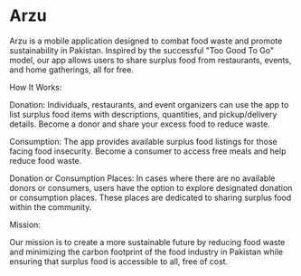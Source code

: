 # Arzu

Arzu is a mobile application designed to combat food waste and promote sustainability in Pakistan. Inspired by the successful "Too Good To Go" model, our app allows users to share surplus food from restaurants, events, and home gatherings, all for free.

How It Works:

Donation: Individuals, restaurants, and event organizers can use the app to list surplus food items with descriptions, quantities, and pickup/delivery details. Become a donor and share your excess food to reduce waste.

Consumption: The app provides available surplus food listings for those facing food insecurity. Become a consumer to access free meals and help reduce food waste.

Donation or Consumption Places: In cases where there are no available donors or consumers, users have the option to explore designated donation or consumption places. These places are dedicated to sharing surplus food within the community.

Mission:

Our mission is to create a more sustainable future by reducing food waste and minimizing the carbon footprint of the food industry in Pakistan while ensuring that surplus food is accessible to all, free of cost. 
